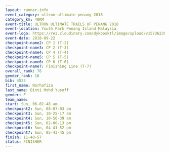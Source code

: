 ```yaml
---
layout: runner-info 
event_category: ultron-ultimate-penang-2018 
category_km: 40KM 
event-title: ULTRON ULTIMATE TRAILS OF PENANG 2018 
event-location: Youth Park Penang Island Malaysia 
event-logo: https://res.cloudinary.com/dykbosktl/image/upload/v1573623002/Logo/ULTRO_2018_LOGO_btp5xw.jpg 
event-date: 2018-09-22 
checkpoint-name2: CP 1 (T-2) 
checkpoint-name3: CP 2 (T-3) 
checkpoint-name4: CP 4 (T-4) 
checkpoint-name5: CP 5 (T-5) 
checkpoint-name6: CP 6 (T-6) 
checkpoint-name7: Finishing Line (T-7) 
overall_rank: 76
gender_rank: 16
bib: 4523
first_name: Norhafiza
last_name: Binti Mohd Yusoff
gender: F
team_name: 
start: Sun, 06-02-48 am
checkpoint2: Sun, 08-07-03 am
checkpoint3: Sun, 10-25-17 am
checkpoint4: Sun, 10-56-39 am
checkpoint5: Sun, 02-06-13 pm
checkpoint6: Sun, 04-41-52 pm
checkpoint7: Sun, 05-43-45 pm
finish: 11-40-57
status: FINISHER
---
```

